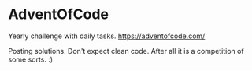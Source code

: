 # AdventOfCode

Yearly challenge with daily tasks.
https://adventofcode.com/

Posting solutions. Don't expect clean code. After all it is a competition of some sorts. :)